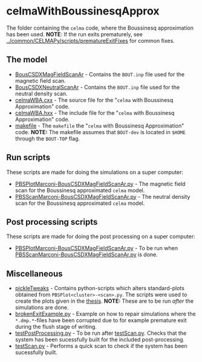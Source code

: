 # celmaWithBoussinesqApprox

The folder containing the `celma` code, where the Boussinesq
approximation has been used.
**NOTE**: If the run exits prematurely, see
[../common/CELMAPy/scripts/prematureExitFixes](../common/CELMAPy/scripts/prematureExitFixes)
for common fixes.

## The model
* [BousCSDXMagFieldScanAr](BousCSDXMagFieldScanAr) - Contains the
  `BOUT.inp` file used for the magnetic field scan.
* [BousCSDXNeutralScanAr](BousCSDXNeutralScanAr) - Contains the
  `BOUT.inp` file used for the neutral density scan.
* [celmaWBA.cxx](celmaWBA.cxx) - The source file for the "`celma` with
  Boussinesq Approximation" code.
* [celmaWBA.hxx](celmaWBA.hxx) - The include file for the "`celma` with
  Boussinesq Approximation" code.
* [makefile](makefile) - The `makefile` the "`celma` with
  Boussinesq Approximation" code.
  **NOTE:** The makefile assumes that `BOUT-dev` is located in `$HOME` through
  the `BOUT-TOP` flag.

## Run scripts
These scripts are made for doing the simulations on a super computer:
* [PBSPlotMarconi-BousCSDXMagFieldScanAr.py](PBSScanMarconi-CSDXMagFieldScanAr.py) -
  The magnetic field scan for the Boussinesq approximated `celma` model.
* [PBSScanMarconi-BousCSDXMagFieldScanAr.py](PBSScanMarconi-BousCSDXMagFieldScanAr.py) -
  The neutral density scan for the Boussinesq approximated `celma` model.

## Post processing scripts
These scripts are made for doing the post processing on a super computer:
* [PBSPlotMarconi-BousCSDXMagFieldScanAr.py](PBSPlotMarconi-BousCSDXMagFieldScanAr.py) - To be run when
  [PBSScanMarconi-BousCSDXMagFieldScanAr.py](PBSScanMarconi-BousCSDXMagFieldScanAr.py)
  is done.

## Miscellaneous
* [pickleTweaks](pickleTweaks) - Contains python-scripts which alters
  standard-plots obtained from `PBSPlot<cluster>-<scan>.py`. The scripts were
  used to create the plots given in the
  [thesis](https://github.com/CELMA-project/dissertation/releases/latest).
  **NOTE:** These are to be run *after* the simulations are done.
* [brokenExitExample.py](brokenExitExample.py) - Example on how to repair
  simulations where the `*.dmp.*`-files have been corrupted due to for example
  premature exit during the flush stage of writing.
* [testPostProcessing.py](testPostProcessing.py) - To be run after
  [testScan.py](testScan.py). Checks that the system has been sucessfully built
  for the included post-processing.
* [testScan.py](testScan.py) - Performs a quick scan to check if the system has
  been sucessfully built.
